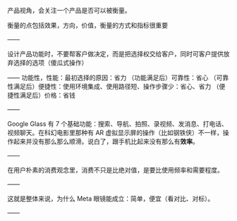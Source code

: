 产品视角，会关注一个产品是否可以被衡量。

衡量的点包括效果，方向，价值，衡量的方式和指标很重要

——

设计产品功能时，不要帮客户做决定，而是把选择权交给客户，同时可客户提供放弃选择的选项（傻瓜式操作）

——
功能性，性能：最初选择的原因：省力
（功能满足后）可靠性：省心
（可靠性满足后）便捷性：使用环境集成、使用路径短、操作步骤少：省心、省力
（便捷性满足后）价格：省钱

——

Google Glass 有 7 个基础功能：搜索、导航、拍照、录视频、发消息、打电话、视频聊天。在科幻电影里那种有 AR 虚拟显示屏的操作（比如钢铁侠）不一样，操作起来并没有那么那么顺滑。说白了，跟手机比起来没有那么有**效率**。

——

在用户朴素的消费观念里，消费不只是比绝对值，是要比使用频率和需要程度。

——

这就是整体来说，为什么 Meta 眼镜能成立：简单，便宜（看对比、对标）。

——



